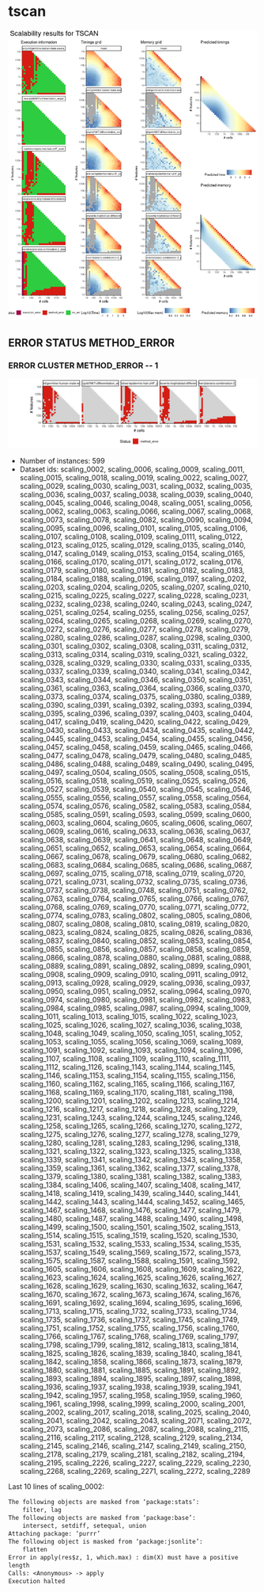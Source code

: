 # tscan
![Overview](tscan.png)

## ERROR STATUS METHOD_ERROR

### ERROR CLUSTER METHOD_ERROR -- 1
![Cluster plot](error_class_plots/tscan_method_error_1.png)

 * Number of instances: 599
 * Dataset ids: scaling_0002, scaling_0006, scaling_0009, scaling_0011, scaling_0015, scaling_0018, scaling_0019, scaling_0022, scaling_0027, scaling_0029, scaling_0030, scaling_0031, scaling_0032, scaling_0035, scaling_0036, scaling_0037, scaling_0038, scaling_0039, scaling_0040, scaling_0045, scaling_0046, scaling_0048, scaling_0051, scaling_0056, scaling_0062, scaling_0063, scaling_0066, scaling_0067, scaling_0068, scaling_0073, scaling_0078, scaling_0082, scaling_0090, scaling_0094, scaling_0095, scaling_0096, scaling_0101, scaling_0105, scaling_0106, scaling_0107, scaling_0108, scaling_0109, scaling_0111, scaling_0122, scaling_0123, scaling_0125, scaling_0129, scaling_0135, scaling_0140, scaling_0147, scaling_0149, scaling_0153, scaling_0154, scaling_0165, scaling_0166, scaling_0170, scaling_0171, scaling_0172, scaling_0176, scaling_0179, scaling_0180, scaling_0181, scaling_0182, scaling_0183, scaling_0184, scaling_0188, scaling_0196, scaling_0197, scaling_0202, scaling_0203, scaling_0204, scaling_0205, scaling_0207, scaling_0210, scaling_0215, scaling_0225, scaling_0227, scaling_0228, scaling_0231, scaling_0232, scaling_0238, scaling_0240, scaling_0243, scaling_0247, scaling_0251, scaling_0254, scaling_0255, scaling_0256, scaling_0257, scaling_0264, scaling_0265, scaling_0268, scaling_0269, scaling_0270, scaling_0272, scaling_0276, scaling_0277, scaling_0278, scaling_0279, scaling_0280, scaling_0286, scaling_0287, scaling_0298, scaling_0300, scaling_0301, scaling_0302, scaling_0308, scaling_0311, scaling_0312, scaling_0313, scaling_0314, scaling_0319, scaling_0321, scaling_0322, scaling_0328, scaling_0329, scaling_0330, scaling_0331, scaling_0335, scaling_0337, scaling_0339, scaling_0340, scaling_0341, scaling_0342, scaling_0343, scaling_0344, scaling_0346, scaling_0350, scaling_0351, scaling_0361, scaling_0363, scaling_0364, scaling_0366, scaling_0370, scaling_0373, scaling_0374, scaling_0375, scaling_0380, scaling_0389, scaling_0390, scaling_0391, scaling_0392, scaling_0393, scaling_0394, scaling_0395, scaling_0396, scaling_0397, scaling_0403, scaling_0404, scaling_0417, scaling_0419, scaling_0420, scaling_0422, scaling_0429, scaling_0430, scaling_0433, scaling_0434, scaling_0435, scaling_0442, scaling_0445, scaling_0453, scaling_0454, scaling_0455, scaling_0456, scaling_0457, scaling_0458, scaling_0459, scaling_0465, scaling_0466, scaling_0477, scaling_0478, scaling_0479, scaling_0480, scaling_0485, scaling_0486, scaling_0488, scaling_0489, scaling_0490, scaling_0495, scaling_0497, scaling_0504, scaling_0505, scaling_0508, scaling_0515, scaling_0516, scaling_0518, scaling_0519, scaling_0525, scaling_0526, scaling_0527, scaling_0539, scaling_0540, scaling_0545, scaling_0546, scaling_0555, scaling_0556, scaling_0557, scaling_0558, scaling_0564, scaling_0574, scaling_0576, scaling_0582, scaling_0583, scaling_0584, scaling_0585, scaling_0591, scaling_0593, scaling_0599, scaling_0600, scaling_0603, scaling_0604, scaling_0605, scaling_0606, scaling_0607, scaling_0609, scaling_0616, scaling_0633, scaling_0636, scaling_0637, scaling_0638, scaling_0639, scaling_0641, scaling_0648, scaling_0649, scaling_0651, scaling_0652, scaling_0653, scaling_0654, scaling_0664, scaling_0667, scaling_0678, scaling_0679, scaling_0680, scaling_0682, scaling_0683, scaling_0684, scaling_0685, scaling_0686, scaling_0687, scaling_0697, scaling_0715, scaling_0718, scaling_0719, scaling_0720, scaling_0721, scaling_0731, scaling_0732, scaling_0735, scaling_0736, scaling_0737, scaling_0738, scaling_0748, scaling_0751, scaling_0762, scaling_0763, scaling_0764, scaling_0765, scaling_0766, scaling_0767, scaling_0768, scaling_0769, scaling_0770, scaling_0771, scaling_0772, scaling_0774, scaling_0783, scaling_0802, scaling_0805, scaling_0806, scaling_0807, scaling_0808, scaling_0810, scaling_0819, scaling_0820, scaling_0823, scaling_0824, scaling_0825, scaling_0826, scaling_0836, scaling_0837, scaling_0840, scaling_0852, scaling_0853, scaling_0854, scaling_0855, scaling_0856, scaling_0857, scaling_0858, scaling_0859, scaling_0866, scaling_0878, scaling_0880, scaling_0881, scaling_0888, scaling_0889, scaling_0891, scaling_0892, scaling_0899, scaling_0901, scaling_0908, scaling_0909, scaling_0910, scaling_0911, scaling_0912, scaling_0913, scaling_0928, scaling_0929, scaling_0936, scaling_0937, scaling_0950, scaling_0951, scaling_0952, scaling_0964, scaling_0970, scaling_0974, scaling_0980, scaling_0981, scaling_0982, scaling_0983, scaling_0984, scaling_0985, scaling_0987, scaling_0994, scaling_1009, scaling_1011, scaling_1013, scaling_1015, scaling_1022, scaling_1023, scaling_1025, scaling_1026, scaling_1027, scaling_1036, scaling_1038, scaling_1048, scaling_1049, scaling_1050, scaling_1051, scaling_1052, scaling_1053, scaling_1055, scaling_1056, scaling_1069, scaling_1089, scaling_1091, scaling_1092, scaling_1093, scaling_1094, scaling_1096, scaling_1107, scaling_1108, scaling_1109, scaling_1110, scaling_1111, scaling_1112, scaling_1126, scaling_1143, scaling_1144, scaling_1145, scaling_1146, scaling_1153, scaling_1154, scaling_1155, scaling_1156, scaling_1160, scaling_1162, scaling_1165, scaling_1166, scaling_1167, scaling_1168, scaling_1169, scaling_1170, scaling_1181, scaling_1198, scaling_1200, scaling_1201, scaling_1202, scaling_1213, scaling_1214, scaling_1216, scaling_1217, scaling_1218, scaling_1228, scaling_1229, scaling_1231, scaling_1243, scaling_1244, scaling_1245, scaling_1246, scaling_1258, scaling_1265, scaling_1266, scaling_1270, scaling_1272, scaling_1275, scaling_1276, scaling_1277, scaling_1278, scaling_1279, scaling_1280, scaling_1281, scaling_1283, scaling_1296, scaling_1318, scaling_1321, scaling_1322, scaling_1323, scaling_1325, scaling_1338, scaling_1339, scaling_1341, scaling_1342, scaling_1343, scaling_1358, scaling_1359, scaling_1361, scaling_1362, scaling_1377, scaling_1378, scaling_1379, scaling_1380, scaling_1381, scaling_1382, scaling_1383, scaling_1384, scaling_1406, scaling_1407, scaling_1408, scaling_1417, scaling_1418, scaling_1419, scaling_1439, scaling_1440, scaling_1441, scaling_1442, scaling_1443, scaling_1444, scaling_1452, scaling_1465, scaling_1467, scaling_1468, scaling_1476, scaling_1477, scaling_1479, scaling_1480, scaling_1487, scaling_1488, scaling_1490, scaling_1498, scaling_1499, scaling_1500, scaling_1501, scaling_1502, scaling_1513, scaling_1514, scaling_1515, scaling_1519, scaling_1520, scaling_1530, scaling_1531, scaling_1532, scaling_1533, scaling_1534, scaling_1535, scaling_1537, scaling_1549, scaling_1569, scaling_1572, scaling_1573, scaling_1575, scaling_1587, scaling_1588, scaling_1591, scaling_1592, scaling_1605, scaling_1606, scaling_1608, scaling_1609, scaling_1622, scaling_1623, scaling_1624, scaling_1625, scaling_1626, scaling_1627, scaling_1628, scaling_1629, scaling_1630, scaling_1632, scaling_1647, scaling_1670, scaling_1672, scaling_1673, scaling_1674, scaling_1676, scaling_1691, scaling_1692, scaling_1694, scaling_1695, scaling_1696, scaling_1713, scaling_1715, scaling_1732, scaling_1733, scaling_1734, scaling_1735, scaling_1736, scaling_1737, scaling_1745, scaling_1749, scaling_1751, scaling_1752, scaling_1755, scaling_1756, scaling_1760, scaling_1766, scaling_1767, scaling_1768, scaling_1769, scaling_1797, scaling_1798, scaling_1799, scaling_1812, scaling_1813, scaling_1814, scaling_1825, scaling_1826, scaling_1839, scaling_1840, scaling_1841, scaling_1842, scaling_1858, scaling_1866, scaling_1873, scaling_1879, scaling_1880, scaling_1881, scaling_1885, scaling_1891, scaling_1892, scaling_1893, scaling_1894, scaling_1895, scaling_1897, scaling_1898, scaling_1936, scaling_1937, scaling_1938, scaling_1939, scaling_1941, scaling_1942, scaling_1957, scaling_1958, scaling_1959, scaling_1960, scaling_1961, scaling_1998, scaling_1999, scaling_2000, scaling_2001, scaling_2002, scaling_2017, scaling_2018, scaling_2025, scaling_2040, scaling_2041, scaling_2042, scaling_2043, scaling_2071, scaling_2072, scaling_2073, scaling_2086, scaling_2087, scaling_2088, scaling_2115, scaling_2116, scaling_2117, scaling_2128, scaling_2129, scaling_2134, scaling_2145, scaling_2146, scaling_2147, scaling_2149, scaling_2150, scaling_2178, scaling_2179, scaling_2181, scaling_2182, scaling_2194, scaling_2195, scaling_2226, scaling_2227, scaling_2229, scaling_2230, scaling_2268, scaling_2269, scaling_2271, scaling_2272, scaling_2289

Last 10 lines of scaling_0002:
```
The following objects are masked from ‘package:stats’:
    filter, lag
The following objects are masked from ‘package:base’:
    intersect, setdiff, setequal, union
Attaching package: ‘purrr’
The following object is masked from ‘package:jsonlite’:
    flatten
Error in apply(res$z, 1, which.max) : dim(X) must have a positive length
Calls: <Anonymous> -> apply
Execution halted
```



